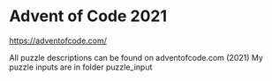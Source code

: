 # Advent of Code 2021
https://adventofcode.com/

All puzzle descriptions can be found on adventofcode.com (2021)
My puzzle inputs are in folder puzzle_input
